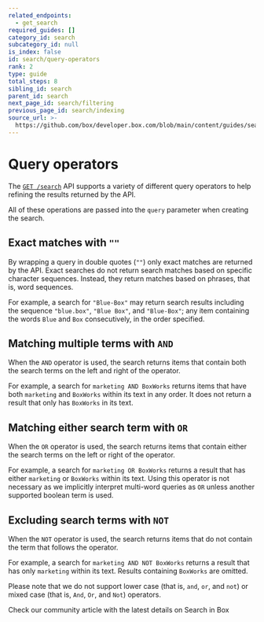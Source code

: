 ```yaml
---
related_endpoints:
  - get_search
required_guides: []
category_id: search
subcategory_id: null
is_index: false
id: search/query-operators
rank: 2
type: guide
total_steps: 8
sibling_id: search
parent_id: search
next_page_id: search/filtering
previous_page_id: search/indexing
source_url: >-
  https://github.com/box/developer.box.com/blob/main/content/guides/search/2-query-operators.md
---
```

# Query operators

The [`GET /search`](e://get_search) API supports a variety of
different query operators to help refining the results returned
by the API.

All of these operations are passed into the `query` parameter when
creating the search.

## Exact matches with `""`

By wrapping a query in double quotes (`""`) only exact matches are
returned by the API. Exact searches do not return search matches
based on specific character sequences. Instead, they return
matches based on phrases, that is, word sequences.

For example, a search for `"Blue-Box"` may return search results
including the sequence `"blue.box"`, `"Blue Box"`, and `"Blue-Box"`;
any item containing the words `Blue` and `Box` consecutively, in
the order specified.

## Matching multiple terms with `AND`

When the `AND` operator is used, the search returns items that
contain both the search terms on the left and right of the operator.

For example, a search for `marketing AND BoxWorks` returns items
that have both `marketing` and `BoxWorks` within its text in any order.
It does not return a result that only has `BoxWorks` in its text.

## Matching either search term with `OR`

When the `OR` operator is used, the search returns items that
contain either the search terms on the left or right of the operator.

For example, a search for `marketing OR BoxWorks` returns a result that
has either `marketing` or `BoxWorks` within its text. Using this
operator is not necessary as we implicitly interpret multi-word
queries as `OR` unless another supported boolean term is used.

## Excluding search terms with `NOT`

When the `NOT` operator is used, the search returns items that
do not contain the term that follows the operator.

For example, a search for `marketing AND NOT BoxWorks` returns a result
that has only `marketing` within its text. Results containing
`BoxWorks` are omitted.

<Message warning>

Please note that we do not support lower case (that is,
`and`, `or`, and `not`) or mixed case (that is, `And`, `Or`, and `Not`)
operators.

</Message>

<CTA to='https://support.box.com/hc/en-us/articles/360043696314-Search-for-Files-Folders-and-Content'>

Check our community article with the latest details on Search in Box

</CTA>